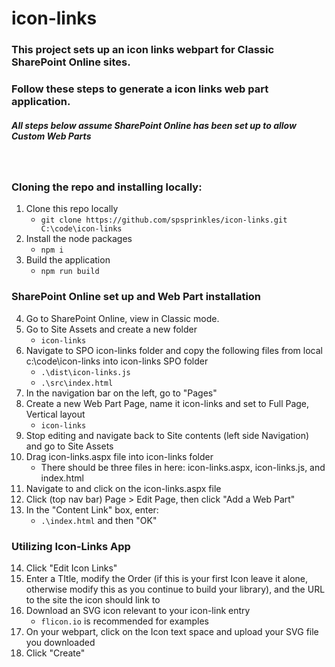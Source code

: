 # icon-links
### This project sets up an icon links webpart for Classic SharePoint Online sites.
### Follow these steps to generate a icon links web part application.
##### *All steps below assume SharePoint Online has been set up to allow Custom Web Parts*

<br>

### Cloning the repo and installing locally: 
1. Clone this repo locally
    - `git clone https://github.com/spsprinkles/icon-links.git C:\code\icon-links`
2. Install the node packages
    - `npm i`
3. Build the application
    - `npm run build`

### SharePoint Online set up and Web Part installation

4. Go to SharePoint Online, view in Classic mode.
5. Go to Site Assets and create a new folder
    - `icon-links`
6. Navigate to SPO icon-links folder and copy the following files from local c:\code\icon-links into icon-links SPO folder
    - `.\dist\icon-links.js`
    - `.\src\index.html`
7. In the navigation bar on the left, go to "Pages"
8. Create a new Web Part Page, name it icon-links and set to Full Page, Vertical layout
    - `icon-links`
9. Stop editing and navigate back to Site contents (left side Navigation) and go to Site Assets
10. Drag icon-links.aspx file into icon-links folder
    - There should be three files in here: icon-links.aspx, icon-links.js, and index.html
11. Navigate to and click on the icon-links.aspx file
12. Click (top nav bar) Page > Edit Page, then click "Add a Web Part"
13. In the "Content Link" box, enter:
    - `.\index.html` and then "OK"

### Utilizing Icon-Links App

14. Click "Edit Icon Links"
15. Enter a TItle, modify the Order (if this is your first Icon leave it alone, otherwise modify this as you continue to build your library), and the URL to the site the icon should link to
16. Download an SVG icon relevant to your icon-link entry
    - `flicon.io` is recommended for examples
17. On your webpart, click on the Icon text space and upload your SVG file you downloaded
18. Click "Create"
